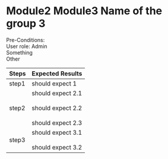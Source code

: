 # Module2 Module3 Name of the group 3

Pre-Conditions:<br /> User role: Admin<br /> Something<br /> Other

| Steps | Expected Results |
| ----------- | ----------- |
| step1 | should expect 1 |
| step2 | should expect 2.1<br /><br />should expect 2.2<br /><br />should expect 2.3 |
| step3 | should expect 3.1<br /><br />should expect 3.2 |

